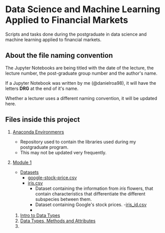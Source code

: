 # Data Science and Machine Learning Applied to Financial Markets
Scripts and tasks done during the postgraduate in data science and machine learning applied to financial markets.

## About the file naming convention

The Jupyter Notebooks are being titled with the date of the lecture, the lecture number, the post-graduate group number and the author's name.

If a Jupyter Notebook was written by me (@danielroa98), it will have the letters __DRG__ at the end of it's name.

Whether a lecturer uses a different naming convention, it will be updated here.

## Files inside this project

1. [Anaconda Environmenrs](./Anaconda%20Environments/)
    - Repository used to contain the libraries used during my postgraduate program.
    - This may not be updated very frequently.

2. [Module 1](./Modulo-1/)
    - [Datasets](./Module-1/Datasets/)
        - [google-stock-price.csv](./Module-1/Datasets/google_stock_price.csv)
        - [iris.csv](./Module-1/Datasets/iris.csv)
            - Dataset containing the information from _iris_ flowers, that contain characteristics that differentiate the different subspecies between them.
            - Dataset containing Google's stock prices.
        -[iris_id.csv](./Module-1/Datasets/iris_id.csv)
            - 
    1. [Intro to Data Types](./Modulo-1/07_Nov_2022_lec_01_M1G6P_DRG.ipynb)
    2. [Data Types, Methods and Attributes](./Module-1/09_Nov_2022_lec_02_M1G6P_DRG.ipynb)
    3. [](./Module-1/14_Nov_2022_lec_03_M1G6P_DRG.ipynb)

